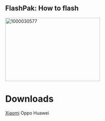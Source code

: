 ## FlashPak: How to flash
<img width="300" height="200" alt="1000030577" src="https://github.com/user-attachments/assets/80ee93bc-5985-4493-b2a6-88512e73c9c4" />

# Downloads
[Xiaomi](https://github.com/nataliakeniganti/FlashPak/raw/refs/heads/main/Xiaomi/Redmi%20Note%208t.img) Oppo Huawei
